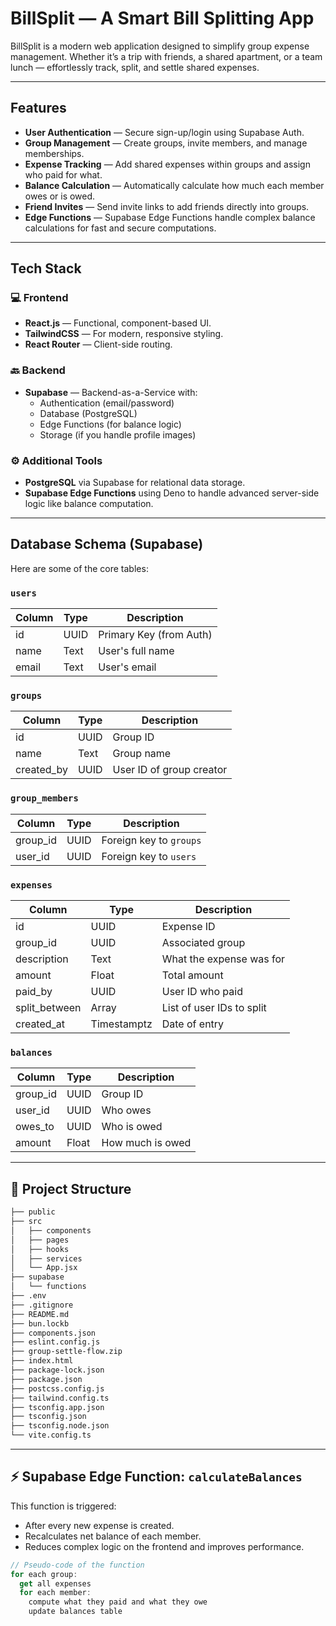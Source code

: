# BillSplit — A Smart Bill Splitting App

BillSplit is a modern web application designed to simplify group expense management. Whether it’s a trip with friends, a shared apartment, or a team lunch — effortlessly track, split, and settle shared expenses.

---

##  Features

-  **User Authentication** — Secure sign-up/login using Supabase Auth.
-  **Group Management** — Create groups, invite members, and manage memberships.
-  **Expense Tracking** — Add shared expenses within groups and assign who paid for what.
-  **Balance Calculation** — Automatically calculate how much each member owes or is owed.
-  **Friend Invites** — Send invite links to add friends directly into groups.
-  **Edge Functions** — Supabase Edge Functions handle complex balance calculations for fast and secure computations.

---

##  Tech Stack

### 💻 Frontend
- **React.js** — Functional, component-based UI.
- **TailwindCSS**  — For modern, responsive styling.
- **React Router** — Client-side routing.

### 🔙 Backend
- **Supabase** — Backend-as-a-Service with:
  - Authentication (email/password)
  - Database (PostgreSQL)
  - Edge Functions (for balance logic)
  - Storage (if you handle profile images)

### ⚙️ Additional Tools
- **PostgreSQL** via Supabase for relational data storage.
- **Supabase Edge Functions** using Deno to handle advanced server-side logic like balance computation.

---

## Database Schema (Supabase)

Here are some of the core tables:

### `users`
| Column         | Type    | Description                   |
|----------------|---------|-------------------------------|
| id             | UUID    | Primary Key (from Auth)       |
| name           | Text    | User's full name              |
| email          | Text    | User's email                  |

### `groups`
| Column         | Type    | Description                   |
|----------------|---------|-------------------------------|
| id             | UUID    | Group ID                      |
| name           | Text    | Group name                    |
| created_by     | UUID    | User ID of group creator      |

### `group_members`
| Column         | Type    | Description                   |
|----------------|---------|-------------------------------|
| group_id       | UUID    | Foreign key to `groups`       |
| user_id        | UUID    | Foreign key to `users`        |

### `expenses`
| Column         | Type    | Description                   |
|----------------|---------|-------------------------------|
| id             | UUID    | Expense ID                    |
| group_id       | UUID    | Associated group              |
| description    | Text    | What the expense was for      |
| amount         | Float   | Total amount                  |
| paid_by        | UUID    | User ID who paid              |
| split_between  | Array   | List of user IDs to split     |
| created_at     | Timestamptz | Date of entry             |

### `balances`
| Column         | Type    | Description                   |
|----------------|---------|-------------------------------|
| group_id       | UUID    | Group ID                      |
| user_id        | UUID    | Who owes                      |
| owes_to        | UUID    | Who is owed                   |
| amount         | Float   | How much is owed              |

---

## 📁 Project Structure


```bash
├── public
├── src
│   ├── components
│   ├── pages
│   ├── hooks
│   ├── services
│   └── App.jsx
├── supabase
│   └── functions
├── .env
├── .gitignore
├── README.md
├── bun.lockb
├── components.json
├── eslint.config.js
├── group-settle-flow.zip
├── index.html
├── package-lock.json
├── package.json
├── postcss.config.js
├── tailwind.config.ts
├── tsconfig.app.json
├── tsconfig.json
├── tsconfig.node.json
└── vite.config.ts
```

---

## ⚡ Supabase Edge Function: `calculateBalances`

This function is triggered:
- After every new expense is created.
- Recalculates net balance of each member.
- Reduces complex logic on the frontend and improves performance.

```ts
// Pseudo-code of the function
for each group:
  get all expenses
  for each member:
    compute what they paid and what they owe
    update balances table
